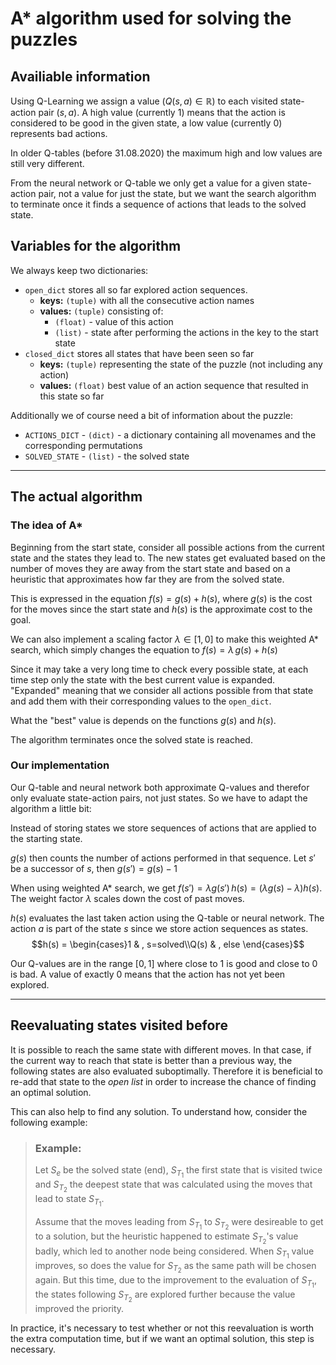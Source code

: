 # A* algorithm used for solving the puzzles

## Availiable information
Using Q-Learning we assign a value ($Q(s,a) \in \mathbb{R}$) to each visited state-action pair $(s,a)$. A high value (currently $1$) means that the action is considered to be good in the given state, a low value (currently $0$) represents bad actions.

In older Q-tables (before 31.08.2020) the maximum high and low values are still very different.

From the neural network or Q-table we only get a value for a given state-action pair, not a value for just the state, but we want the search algorithm to terminate once it finds a sequence of actions that leads to the solved state.


## Variables for the algorithm
We always keep two dictionaries:
* `open_dict` stores all so far explored action sequences.
  * **keys:** `(tuple)` with all the consecutive action names
  * **values:** `(tuple)` consisting of:
    * `(float)` - value of this action
    * `(list)` - state after performing the actions in the key to the start state
* `closed_dict` stores all states that have been seen so far
  * **keys:** `(tuple)` representing the state of the puzzle (not including any action)
  * **values:** `(float)` best value of an action sequence that resulted in this state so far

Additionally we of course need a bit of information about the puzzle:
* `ACTIONS_DICT` - `(dict)` - a dictionary containing all movenames and the corresponding permutations
* `SOLVED_STATE` - `(list)` - the solved state

_____

## The actual algorithm
### The idea of A*
Beginning from the start state, consider all possible actions from the current state and the states they lead to. The new states get evaluated based on the number of moves they are away from the start state and based on a heuristic that approximates how far they are from the solved state.

This is expressed in the equation $f(s) = g(s) + h(s)$, where $g(s)$ is the cost for the moves since the start state and $h(s)$ is the approximate cost to the goal.

We can also implement a scaling factor $\lambda \in [1,0]$ to make this weighted A* search, which simply changes the equation to $f(s) = \lambda \, g(s) + h(s)$

Since it may take a very long time to check every possible state, at each time step only the state with the best current value is expanded. "Expanded" meaning that we consider all actions possible from that state and add them with their corresponding values to the `open_dict`.

What the "best" value is depends on the functions $g(s)$ and $h(s)$.

The algorithm terminates once the solved state is reached.

### Our implementation
Our Q-table and neural network both approximate Q-values and therefor only evaluate state-action pairs, not just states. So we have to adapt the algorithm a little bit:

Instead of storing states we store sequences of actions that are applied to the starting state.

$g(s)$ then counts the number of actions performed in that sequence. Let $s'$ be a successor of $s$, then $g(s') = g(s) -1$

When using weighted A* search, we get $f(s') = \lambda g(s') \, h(s) = (\lambda g(s) - \lambda) h(s)$. The weight factor $\lambda$ scales down the cost of past moves.

$h(s)$ evaluates the last taken action using the Q-table or neural network. The action $a$ is part of the state $s$ since we store action sequences as states.
$$h(s) = \begin{cases}1 & , s=solved\\Q(s) & , else \end{cases}$$

Our Q-values are in the range $[0,1]$ where close to $1$ is good and close to $0$ is bad. A value of exactly $0$ means that the action has not yet been explored.

_____

## Reevaluating states visited before
It is possible to reach the same state with different moves. In that case, if the current way to reach that state is better than a previous way, the following states are also evaluated suboptimally. Therefore it is beneficial to re-add that state to the *open list* in order to increase the chance of finding an optimal solution.

This can also help to find any solution. To understand how, consider the following example:

> ### Example:
> Let $S_e$ be the solved state (end), $S_{T_1}$ the first state that is visited twice and $S_{T_2}$ the deepest state that was calculated using the moves that lead to state $S_{T_1}$.
>
> Assume that the moves leading from $S_{T_1}$ to $S_{T_2}$ were desireable to get to a solution, but the heuristic happened to estimate $S_{T_2}$'s value badly, which led to another node being considered. When $S_{T_1}$ value improves, so does the value for $S_{T_2}$ as the same path will be chosen again. But this time, due to the improvement to the evaluation of $S_{T_1}$, the states following $S_{T_2}$ are explored further because the value improved the priority.

In practice, it's necessary to test whether or not this reevaluation is worth the extra computation time, but if we want an optimal solution, this step is necessary.